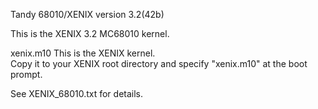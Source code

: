 Tandy 68010/XENIX version 3.2(42b)

This is the XENIX 3.2 MC68010 kernel.

xenix.m10
This is the XENIX kernel.  
Copy it to your XENIX root directory and specify "xenix.m10" at the boot prompt.    

See XENIX_68010.txt for details.
